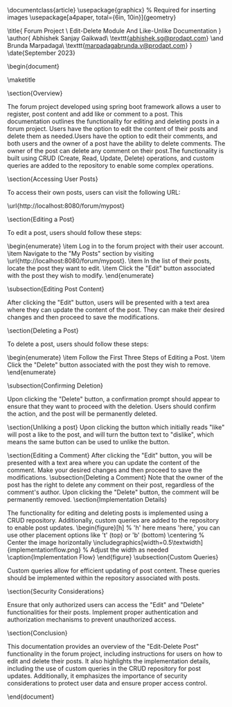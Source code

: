 \documentclass{article}
\usepackage{graphicx} % Required for inserting images
\usepackage[a4paper, total={6in, 10in}]{geometry}

\title{ Forum Project \\ Edit-Delete Module And Like-Unlike Documentation }
\author{
  Abhishek Sanjay Gaikwad\\
  \texttt{abhishek.sg@prodapt.com}
  \and
  Brunda Marpadaga\\
  \texttt{marpadagabrunda.v@prodapt.com}
}
\date{September 2023}

\begin{document}

\maketitle

\section{Overview}

The forum project developed using spring boot framework allows a user to register, post content and add like or comment to a post. This documentation outlines the functionality for editing and deleting posts in a forum project. Users have the option to edit the content of their posts and delete them as needed.Users have the option to edit their comments, and both users and the owner of a post have the ability to delete comments. The owner of the post can delete any comment on their post.The functionality is built using CRUD (Create, Read, Update, Delete) operations, and custom queries are added to the repository to enable some complex operations.

\section{Accessing User Posts}

To access their own posts, users can visit the following URL:

\url{http://localhost:8080/forum/mypost}

\section{Editing a Post}

To edit a post, users should follow these steps:

\begin{enumerate}
    \item Log in to the forum project with their user account.
    \item Navigate to the "My Posts" section by visiting \url{http://localhost:8080/forum/mypost}.
    \item In the list of their posts, locate the post they want to edit.
    \item Click the "Edit" button associated with the post they wish to modify.
\end{enumerate}

\subsection{Editing Post Content}

After clicking the "Edit" button, users will be presented with a text area where they can update the content of the post. They can make their desired changes and then proceed to save the modifications.

\section{Deleting a Post}

To delete a post, users should follow these steps:

\begin{enumerate}
    \item Follow the First Three Steps of Editing a Post.
    \item Click the "Delete" button associated with the post they wish to remove.
\end{enumerate}



\subsection{Confirming Deletion}

Upon clicking the "Delete" button, a confirmation prompt should appear to ensure that they want to proceed with the deletion. Users should confirm the action, and the post will be permanently deleted.

\section{Unliking a post}
Upon clicking the button which initially reads "like" will post a like to the post, and will turn the button text to "dislike", which means the same button can be used to unlike the button.

\section{Editing a Comment}
After clicking the "Edit" button, you will be presented with a text area where you can update the content of the comment. Make your desired changes and then proceed to save the modifications.
\subsection{Deleting a Comment}
Note that the owner of the post has the right to delete any comment on their post, regardless of the comment's author.
Upon clicking the "Delete" button, the comment will be permanently removed.
\section{Implementation Details}

The functionality for editing and deleting posts is implemented using a CRUD repository. Additionally, custom queries are added to the repository to enable post updates.
\begin{figure}[h] % 'h' here means 'here,' you can use other placement options like 't' (top) or 'b' (bottom)
    \centering % Center the image horizontally
    \includegraphics[width=0.5\textwidth]{implementationflow.png} % Adjust the width as needed
    \caption{Implementation Flow}
\end{figure}
\subsection{Custom Queries}

Custom queries allow for efficient updating of post content. These queries should be implemented within the repository associated with posts.

\section{Security Considerations}

Ensure that only authorized users can access the "Edit" and "Delete" functionalities for their posts. Implement proper authentication and authorization mechanisms to prevent unauthorized access.

\section{Conclusion}

This documentation provides an overview of the "Edit-Delete Post" functionality in the forum project, including instructions for users on how to edit and delete their posts. It also highlights the implementation details, including the use of custom queries in the CRUD repository for post updates. Additionally, it emphasizes the importance of security considerations to protect user data and ensure proper access control.



\end{document}
